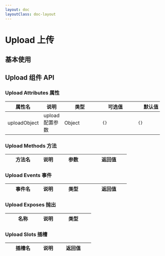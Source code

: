 ```yaml
---
layout: doc
layoutClass: doc-layout
---
```

# Upload 上传

## 基本使用

<preview path="../demos/upload/upload-1.vue" title="基本使用" description=" "></preview>

## Upload 组件 API

### Upload Attributes 属性

| <div style="width: 100px">属性名</div> | 说明            | <div style="width: 100px">类型</div> | <div style="width: 100px">可选值</div> | <div style="width: 100px">默认值</div> |
| -------------------------------------- | --------------- | ------------------------------------ | -------------------------------------- | -------------------------------------- |
| uploadObject                           | upload 配置参数 | Object                               | <pre> {} </pre>                        | <pre> {}</pre>                         |

### Upload Methods 方法

| <div style="width: 100px">方法名</div> | 说明 | <div style="width: 100px">参数</div> | <div style="width: 100px">返回值</div> |
| -------------------------------------- | ---- | ------------------------------------ | -------------------------------------- |

### Upload Events 事件

| <div style="width: 100px">事件名</div> | 说明 | <div style="width: 100px">类型</div> | <div style="width: 100px">返回值</div> |
| -------------------------------------- | ---- | ------------------------------------ | -------------------------------------- |

### Upload Exposes 抛出

| <div style="width: 100px">名称</div> | 说明 | <div style="width: 100px">类型</div> |
| ------------------------------------ | ---- | ------------------------------------ |

### Upload Slots 插槽

| <div style="width: 100px">插槽名</div> | 说明 | <div style="width: 100px">返回值</div> |
| -------------------------------------- | ---- | -------------------------------------- |
